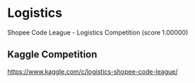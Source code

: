 # Logistics
Shopee Code League - Logistics Competition (score 1.00000)

## Kaggle Competition
https://www.kaggle.com/c/logistics-shopee-code-league/
